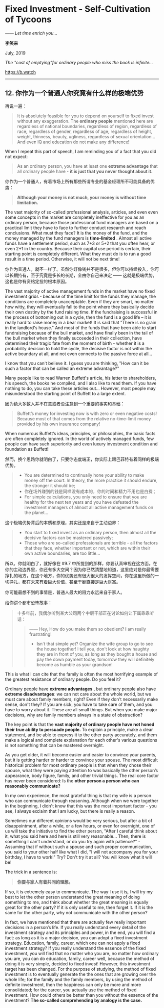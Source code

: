 # Fixed Investment - Self-Cultivation of Tycoons

*—— Let time enrich you…*

**李笑来**

July, 2019

*The "cost of emptying"for ordinary people who miss the book is infinite...*

https://b.watch

---

## 12. 你作为一个普通人你究竟有什么样的极端优势

再说一遍：

> It is absolutely feasible for you to depend on yourself to fixed invest without any exaggeration. The **ordinary people** mentioned here are regardless of national boundaries, regardless of region, regardless of race, regardless of gender, regardless of age, regardless of height, weight, thinness, beauty, ugliness, regardless of sexual orientation... And even IQ and education do not make any difference!

When I repeat this part of speech, I am reminding you of a fact that you did not expect:

> As an ordinary person, you have at least one **extreme advantage** that all ordinary people have - **it is just that you never thought about it.**

你作为一个普通人，有着市场上所有那些所谓专业的基金经理所不可能具备的优势：

> **Although your money is not much, your money is without time limitation.**

The vast majority of so-called professional analysis, articles, and even even some concepts in the market are completely ineffective for you as an ordinary person, because those professional fund managers are based on a practical limit they have to face to further conduct research and reach conclusions. What must they face? It is the money of the fund, and the money managed by the fund managers is **time-limited** . Almost all active funds have a settlement period, such as 7+3 or 5+2 that you often hear, or even 2+1 in the country. Because their capital use period is certain, their starting point is completely different. What they must do is to run a good result in a time period. Otherwise, it will not be next time!

你作为普通人，就不一样了。虽然你好像钱并不是很多，但你可以持续投入，你可以长期持有，至于究竟是多长的长期，全由你自己来决定 —— 这就是极端优势，这也是你有资格定投的根本原因。

The vast majority of active management funds in the market have no fixed investment grids - because of the time limit for the funds they manage, the conditions are completely unacceptable. Even if they are smart, no matter how witty, they will eventually fall to the point where they basically decide their own destiny by the fund raising time. If the fundraising is successful in the process of bottoming out in a cycle, then the fund is a good life – it is really hard to raise money in a bear market! It is said that "There is no grain in the landlord's house." And most of the funds that have been able to start fundraising because of the bull market, and have finally been in the tail of the bull market when they finally succeeded in their collection, have determined their tragic fate from the moment of birth - whether it is a probability decision to hold the cycle, the decisive factor is not within the active boundary at all, and not even connects to the passive force at all...

I know that you can't believe it. I guess you are thinking, "How can it be such a factor that can be called an extreme advantage?"

Many people like to read Warren Buffett's article, his letter to shareholders, his speech, the books he compiled, and I also like to read them. If you have nothing to do, you can take these articles out... However, most people may misunderstood the starting point of Buffett to a large extent.

因为绝大多数人并不在意或者没注意到一个重要的事实和基础：

> Buffett’s money for investing now is with zero or even negative costs! Because most of that comes from the relative no-time-limit money provided by his own insurance company!

When numerous Buffett’s ideas, principles, or philosophies, the basic facts are often completely ignored. In the world of actively managed funds, few people can have such superiority and even luxury investment condition and foundation as Buffett!

然而，换个思路你就明白了，只要你态度端正，你实际上跟巴菲特有着同样的极端优势。

> - You are determined to continually hone your ability to make money off the court. In theory, the more practice it should endure, the stronger it should be;
> - 你在场外赚到的钱是同样没有成本的，你的时间和精力不用也是白费；
> - For simple calculations, you only need to ensure that you are healthy for the next ten years and you have defeated the investment managers of almost all active management funds on the planet...

这个极端优势背后的本质和原理，其实还是来自于主动边界：

> - You start to fixed invest as an ordinary person, then almost all the decisive factors can be mastered passively;
> - Those who are so-called professionals are terrible - all the factors that they face, whether important or not, which are within their own active boundaries, are too little...

所以，你就明白了，就好像在 #9.7 中所提到的那样，你要认真审视在这方面，在你的主动边界里，你还有多大空间？因为你已然清楚地知道，这里绝对是你最需要挣扎的地方，在这个地方，你的优势还有很大很大的发挥空间，你在这里所做的一切挣扎，都在未来有着巨大价值、甚至干脆直接是巨大财富。

你可能最想不到的事情是，普通人最大的阻力永远来自于家人。

给你讲个都市恐怖故事：

> 十多年前，我偶尔听到某大公司两个中层干部正在讨论如何让下属乖乖听话：
> > —— Hey, How do you make them so obedient? I am really frustrating!
> > - Isn't that simple yet? Organize the wife group to go to see the house together! I tell you, don't look at how haughty they are in front of you, as long as they bought a house and pay the down payment today, tomorrow they will definitely become as humble as your grandson!

This is what I can cite that the family is often the most horrifying example of the greatest resistance of ordinary people. Do you feel it?

Ordinary people have **extreme advantages** , but ordinary people also have **extreme disadvantages**: we can not care about the whole world, but we must care about family members, right? Even if they don't necessarily make sense, don't they? If you are sick, you have to take care of them, and you have to worry about it. These are all small things. But when you make major decisions, why are family members always in a state of obstruction?

The key point is that the **vast majority of ordinary people have not honed their true ability to persuade people.** To explain a principle, make a clear statement, and be able to express it to the other party accurately, and them make a logical and complete explanation for each other's various questions is not something that can be mastered overnight.

As you get older, it will become easier and easier to convince your parents, but it is getting harder or harder to convince your spouse. The most difficult historical problem for most ordinary people is that when they chose their spouse, what they were paying attention to was basically the other person’s appearance, body figure, family, and other trivial things. The real core factor has never been considered: Is the **other person a person who can reasonably communicate?**

In my own experience, the most grateful thing is that my wife is a person who can communicate through reasoning. Although when we were together in the beginning, I didn't know that this was the most important factor - you see, I always exclaim that I am lucky, but there is really a reason.

Sometimes our different opinions would be very serious, but after a bit of disappointment, after a while, or a few hours, or even for overnight, one of us will take the initiative to find the other person, "After I careful think about it, what you said here and here is still very reasonable... Then, there is something I can't understand, or do you try again with patience?" - Assuming that if without such a spouse and such proper communication, you said to your other half like what I did, "I will not accompany you for your birthday, I have to work!" Try? Don't try it at all? You will know what it will be!

The trick in a sentence is:

> **你要与家人有着共同的理想。**

If so, it is extremely easy to communicate. The way I use it is, I will try my best to let the other person understand the great meaning of doing something to me, and think about whether the great meaning is equally great for the other party? If it is only useful to me, then forget it. If it is the same for the other party, why not communicate with the other person?

In fact, we have mentioned that there are actually few really important decisions in a person’s life. If you really understand every detail of the investment strategy and its principles and power, in the end, you will find a fact: as long as it is a major decision, you can adopt a fixed investment strategy. Education, family, career, which one can not apply a fixed investment strategy? If you really understand the essence of the fixed investment, you will find that no matter who you are, no matter how ordinary you are, you can do education, family, career well, because the method of doing it is very simple, decided to fixed invest! However, this investment target has been changed. For the purpose of studying, the method of fixed investment is to eventually generate the the ones that are growing over the whole life; for the family and the family members, by using the method of definite investment, then the happiness can only be more and more consolidated; for the career, you actually use the method of fixed investment. How could others be better than you without the essence of the investment? **The so-called comprehending by analogy is the case.**
